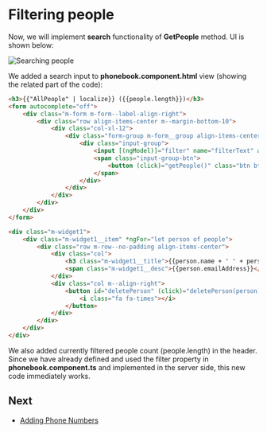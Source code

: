# Filtering people

Now, we will implement **search** functionality of **GetPeople** method.
UI is shown below:

<img src="images/search-people1.png" alt="Searching people" class="img-thumbnail" />

We added a search input to **phonebook.component.html** view (showing
the related part of the code):

```html
<h3>{{"AllPeople" | localize}} ({{people.length}})</h3>
<form autocomplete="off">
    <div class="m-form m-form--label-align-right">
        <div class="row align-items-center m--margin-bottom-10">
            <div class="col-xl-12">
                <div class="form-group m-form__group align-items-center">
                    <div class="input-group">
                        <input [(ngModel)]="filter" name="filterText" autoFocus class="form-control m-input" [placeholder]="l('SearchWithThreeDot' | localize)" type="text">
                        <span class="input-group-btn">
                            <button (click)="getPeople()" class="btn btn-primary" type="submit"><i class="flaticon-search-1"></i></button>
                        </span>
                    </div>
                </div>
            </div>
        </div>
    </div>
</form>

<div class="m-widget1">
    <div class="m-widget1__item" *ngFor="let person of people">
        <div class="row m-row--no-padding align-items-center">
            <div class="col">
                <h3 class="m-widget1__title">{{person.name + ' ' + person.surname}}</h3>
                <span class="m-widget1__desc">{{person.emailAddress}}</span>
            </div>
            <div class="col m--align-right">
                <button id="deletePerson" (click)="deletePerson(person)" title="{{'Delete' | localize}}" class="btn btn-outline-danger m-btn m-btn--icon m-btn--icon-only m-btn--pill" href="javascript:;">
                    <i class="fa fa-times"></i>
                </button>
            </div>
        </div>
    </div>
</div>
```

We also added currently filtered people count (people.length) in the
header. Since we have already defined and used the filter property in
**phonebook.component.ts** and implemented in the server side, this new
code immediately works.

## Next

- [Adding Phone Numbers](Developing-Step-By-Step-Angular-Adding-Phone-Numbers)